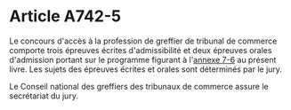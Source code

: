 # Article A742-5

<p>Le concours d'accès à la profession de greffier de tribunal de commerce comporte trois épreuves écrites d'admissibilité et deux épreuves orales d'admission portant sur le programme figurant à l'<a href='/code-de-commerce/partie-arretes/livre-vii-des-juridictions-commerciales-et-de-lorganisation-du-commerce/annexe-7-6-annexe-a-larticle-a-742-11/annexe-7-6.md' title='Code de commerce - art. Annexe 7-6 (V)'>annexe 7-6</a> au présent livre. Les sujets des épreuves écrites et orales sont déterminés par le jury. </p><p>Le Conseil national des greffiers des tribunaux de commerce assure le secrétariat du jury.</p>